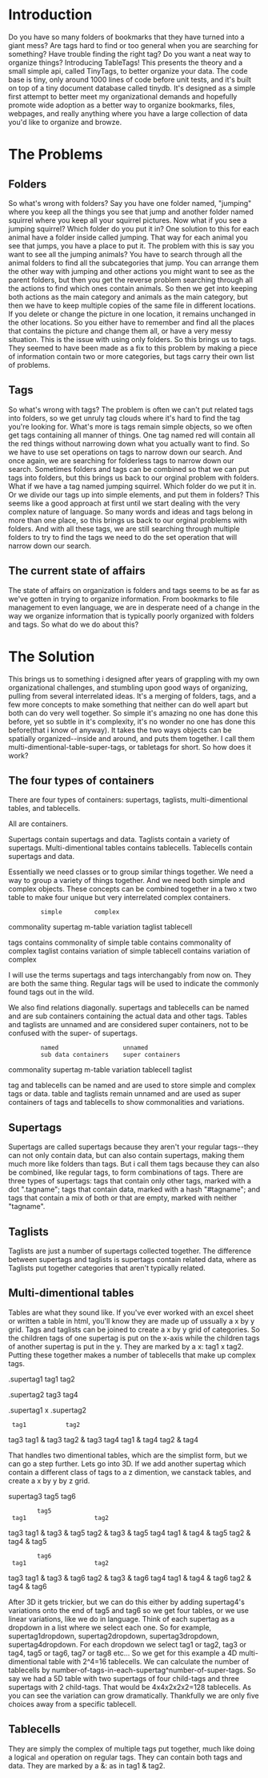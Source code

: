 # Introduction

Do you have so many folders of bookmarks that they have turned into a giant mess? Are tags hard to find or too general when you are searching for something? Have trouble finding the right tag? Do you want a neat way to organize things? Introducing TableTags! This presents the theory and a small simple api, called TinyTags, to better organize your data. The code base is tiny, only around 1000 lines of code before unit tests, and it's built on top of a tiny document database called tinydb. It's designed as a simple first attempt to better meet my organizational demands and hopefully promote wide adoption as a better way to organize bookmarks, files, webpages, and really anything where you have a large collection of data you'd like to organize and browze.

# The Problems 

## Folders

So what's wrong with folders? Say you have one folder named, "jumping" where you keep all the things you see that jump and another folder named squirrel where you keep all your squirrel pictures. Now what if you see a jumping squirrel? Which folder do you put it in? One solution to this for each animal have a folder inside called jumping. That way for each animal you see that jumps, you have a place to put it. The problem with this is say you want to see all the jumping animals? You have to search through all the animal folders to find all the subcategories that jump. You can arrange them the other way with jumping and other actions you might want to see as the parent folders, but then you get the reverse problem searching through all the actions to find which ones contain animals. So then we get into keeping both actions as the main category and animals as the main category, but then we have to keep multiple copies of the same file in different locations. If you delete or change the picture in one location, it remains unchanged in the other locations. So you either have to remember and find all the places that contains the picture and change them all, or have a very messy situation. This is the issue with using only folders. So this brings us to tags. They seemed to have been made as a fix to this problem by making a piece of information contain two or more categories, but tags carry their own list of problems. 

## Tags

So what's wrong with tags? The problem is often we can't put related tags into folders, so we get unruly tag clouds where it's hard to find the tag you're looking for. What's more is tags remain simple objects, so we often get tags containing all manner of things. One tag named red will contain all the red things without narrowing down what you actually want to find. So we have to use set operations on tags to narrow down our search. And once again, we are searching for folderless tags to narrow down our search. Sometimes folders and tags can be combined so that we can put tags into folders, but this brings us back to our orginal problem with folders. What if we have a tag named jumping squirrel. Which folder do we put it in. Or we divide our tags up into simple elements, and put them in folders? This seems like a good approach at first until we start dealing with the very complex nature of language. So many words and ideas and tags belong in more than one place, so this brings us back to our orginal problems with folders. And with all these tags, we are still searching through multiple folders to try to find the tags we need to do the set operation that will narrow down our search.

## The current state of affairs

The state of affairs on organization is folders and tags seems to be as far as we've gotten in trying to organize information. From bookmarks to file management to even language, we are in desperate need of a change in the way we organize information that is typically poorly organized with folders and tags. So what do we do about this?

# The Solution

This brings us to something i designed after years of grappling with my own organizational challenges, and stumbling upon good ways of organizing, pulling from several interrelated ideas. It's a merging of folders, tags, and a few more concepts to make something that neither can do well apart but both can do very well together. So simple it's amazing no one has done this before, yet so subtle in it's complexity, it's no wonder no one has done this before(that i know of anyway). It takes the two ways objects can be spatially organized--inside and around, and puts them together. I call them multi-dimentional-table-super-tags, or tabletags for short. So how does it work?

## The four types of containers

There are four types of containers: supertags, taglists, multi-dimentional tables, and tablecells.

All are containers.

Supertags contain supertags and data.
Taglists contain a variety of supertags.
Multi-dimentional tables contains tablecells.
Tablecells contain supertags and data.

Essentially we need classes or to group similar things together. We need a way to group a variety of things together. And we need both simple and complex objects. These concepts can be combined together in a two x two table to make four unique but very interrelated complex containers.

             simple         complex
commonality  supertag       m-table
variation    taglist        tablecell

tags contains commonality of simple
table contains commonality of complex
taglist contains variation of simple
tablecell contains variation of complex

I will use the terms supertags and tags interchangably from now on. They are both the same thing. Regular tags will be used to indicate the commonly found tags out in the wild.

We also find relations diagonally. supertags and tablecells can be named and are sub containers containing the actual data and other tags. Tables and taglists are unnamed and are considered super containers, not to be confused with the super- of supertags.

             named                  unnamed
             sub data containers    super containers
commonality  supertag               m-table
variation    tablecell              taglist

tag and tablecells can be named and are used to store simple and complex tags or data.
table and taglists remain unnamed and are used as super containers of tags and tablecells to show commonalities and variations.

## Supertags

Supertags are called supertags because they aren't your regular tags--they can not only contain data, but can also contain supertags, making them much more like folders than tags. But i call them tags because they can also be combined, like regular tags, to form combinations of tags. There are three types of supertags: tags that contain only other tags, marked with a dot ".tagname"; tags that contain data, marked with a hash "#tagname"; and tags that contain a mix of both or that are empty, marked with neither "tagname".

## Taglists

Taglists are just a number of supertags collected together. The difference between supertags and taglists is supertags contain related data, where as Taglists put together categories that aren't typically related.

## Multi-dimentional tables

Tables are what they sound like. If you've ever worked with an excel sheet or written a table in html, you'll know they are made up of ussually a x by y grid. Tags and taglists can be joined to create a x by y grid of categories. So the children tags of one supertag is put on the x-axis while the children tags of another supertag is put in the y. They are marked by a x: tag1 x tag2. Putting these together makes a number of tablecells that make up complex tags.

.supertag1
    tag1
    tag2

.supertag2
    tag3
    tag4

.supertag1 x .supertag2

     tag1           tag2
tag3 tag1 & tag3    tag2 & tag3
tag4 tag1 & tag4    tag2 & tag4


That handles two dimentional tables, which are the simplist form, but we can go a step further. Lets go into 3D. If we add another supertag which contain a different class of tags to a z dimention, we canstack tables, and create a x by y by z grid.

supertag3
    tag5
    tag6

            tag5
     tag1                   tag2
tag3 tag1 & tag3 & tag5     tag2 & tag3 & tag5
tag4 tag1 & tag4 & tag5     tag2 & tag4 & tag5

            tag6
     tag1                   tag2
tag3 tag1 & tag3 & tag6     tag2 & tag3 & tag6
tag4 tag1 & tag4 & tag6     tag2 & tag4 & tag6

After 3D it gets trickier, but we can do this either by adding supertag4's variations onto the end of tag5 and tag6 so we get four tables, or we use linear variations, like we do in language. Think of each supertag as a dropdown in a list where we select each one. So for example, supertag1dropdown, supertag2dropdown, supertag3dropdown, supertag4dropdown. For each dropdown we select tag1 or tag2, tag3 or tag4, tag5 or tag6, tag7 or tag8 etc...
So we get for this example a 4D multi-dimentional table with 2^4=16 tablecells.
We can calculate the number of tablecells by number-of-tags-in-each-supertag^number-of-super-tags. So say we had a 5D table with two supertags of four child-tags and three supertags with 2 child-tags. That would be 4x4x2x2x2=128 tablecells. As you can see the variation can grow dramatically. Thankfully we are only five choices away from a specific tablecell.

## Tablecells

They are simply the complex of multiple tags put together, much like doing a logical `and` operation on regular tags. They can contain both tags and data. They are marked by a &: as in tag1 & tag2.
